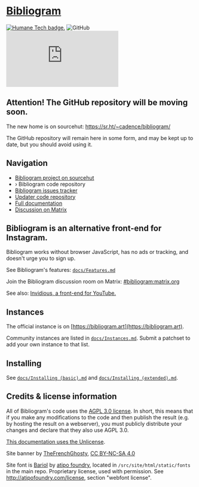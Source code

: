 # [Bibliogram](https://bibliogram.art)

[![Humane Tech badge.](https://meta.bibliogram.art/art/humane-tech-badge.svg)](https://github.com/humanetech-community/awesome-humane-tech#readme)
![GitHub](https://img.shields.io/github/license/cloudrac3r/bibliogram)
[![Discussion on Matrix.](https://img.shields.io/matrix/bibliogram:matrix.org?label=%23bibliogram&logo=matrix)](https://matrix.to/#/#bibliogram:matrix.org)

## Attention! The GitHub repository will be moving soon.

The new home is on sourcehut: https://sr.ht/~cadence/bibliogram/

The GitHub repository will remain here in some form, and may be kept up to date, but you should avoid using it.

## Navigation

- [Bibliogram project on sourcehut][project]
- › Bibliogram code repository
- [Bibliogram issues tracker][issues]
- [Updater code repository][updater repo]
- [Full documentation][docs folder]
- [Discussion on Matrix][matrix]

[project]: https://sr.ht/~cadence/bibliogram/
[main repo]: https://git.sr.ht/~cadence/bibliogram
[issues]: https://todo.sr.ht/~cadence/bibliogram-issues
[updater repo]: https://git.sr.ht/~cadence/bibliogram-updater
[docs folder]: https://git.sr.ht/~cadence/bibliogram-docs/tree/master/docs

## Bibliogram is an alternative front-end for Instagram.

Bibliogram works without browser JavaScript, has no ads or tracking,
and doesn't urge you to sign up.

See Bibliogram's features: [`docs/Features.md`][features]

[features]: https://git.sr.ht/~cadence/bibliogram-docs/tree/master/docs/Features.md

Join the Bibliogram discussion room on Matrix:
[#bibliogram:matrix.org][matrix]

[matrix]: https://matrix.to/#/#bibliogram:matrix.org

See also: [Invidious, a front-end for YouTube.][invidious repo]

[invidious repo]: https://github.com/omarroth/invidious

## Instances

The official instance is on
[https://bibliogram.art](https://bibliogram.art).

Community instances are listed in [`docs/Instances.md`][instances].
Submit a patchset to add your own instance to that list.

[instances]: https://git.sr.ht/~cadence/bibliogram-docs/tree/master/docs/Instances.md

## Installing

See [`docs/Installing (basic).md`][basic] and
[`docs/Installing (extended).md`][extended].

[basic]: https://git.sr.ht/~cadence/bibliogram-docs/tree/master/docs/Installing%20%28basic%29.md
[extended]: https://git.sr.ht/~cadence/bibliogram-docs/tree/master/docs/Installing%20%28extended%29.md

## Credits & license information

All of Bibliogram's code uses the
[AGPL 3.0 license](https://choosealicense.com/licenses/agpl-3.0/). In
short, this means that if you make any modifications to the code and
then publish the result (e.g. by hosting the result on a webserver),
you must publicly distribute your changes and declare that they also
use AGPL 3.0.

[This documentation uses the Unlicense](https://unlicense.org/).

Site banner by [TheFrenchGhosty](https://github.com/TheFrenchGhosty),
[CC BY-NC-SA 4.0](https://creativecommons.org/licenses/by-nc-sa/4.0/)

Site font is [Bariol](http://atipofoundry.com/fonts/bariol) by
[atipo foundry](http://atipofoundry.com/), located in
`/src/site/html/static/fonts` in the main repo. Proprietary license,
used with permission. See http://atipofoundry.com/license, section
"webfont license".
